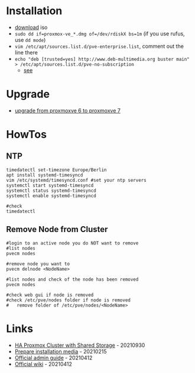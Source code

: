 # Installation

* [download](https://www.proxmox.com/en/downloads/category/iso-images-pve) iso
* `sudo dd if=proxmox-ve_*.dmg of=/dev/rdiskX bs=1m` (if you use rufus, use `dd mode`)
* `vim /etc/apt/sources.list.d/pve-enterprise.list`, comment out the line there
* `echo "deb [trusted=yes] http://www.deb-multimedia.org buster main" > /etc/apt/sources.list.d/pve-no-subscription`
    * [see](https://www.svennd.be/proxmox-ve-5-0-fix-updates-upgrades/)

# Upgrade

* [upgrade from proxmoxve 6 to proxmoxve 7](https://pve.proxmox.com/wiki/Upgrade_from_6.x_to_7.0)

# HowTos

## NTP

```
timedatectl set-timezone Europe/Berlin
apt install systemd-timesyncd
vim /etc/systemd/timesyncd.conf #set your ntp servers
systemctl start systemd-timesyncd
systemctl status systemd-timesyncd
systemctl enable systemd-timesyncd

#check
timedatectl
```

## Remove Node from Cluster

```
#login to an active node you do NOT want to remove
#list nodes
pvecm nodes

#remove node you want to
pvecm delnode <NodeName>

#list nodes and check of the node has been removed
pvecm nodes

#check web gui if node is removed
#check /etc/pve/nodes folder if node is removed
#   remove folder of /etc/pve/nodes/<NodeName>
```

# Links

* [HA Proxmox Cluster with Shared Storage](https://networkingdream.com/server/ha-proxmox-cluster-with-shared-storage/) - 20210930
* [Prepare installation media](https://pve.proxmox.com/wiki/Prepare_Installation_Media) - 20210215
* [Official admin guide](https://pve.proxmox.com/pve-docs/pve-admin-guide.html) - 20210412
* [Official wiki](https://pve.proxmox.com/wiki/Main_Page) - 20210412
